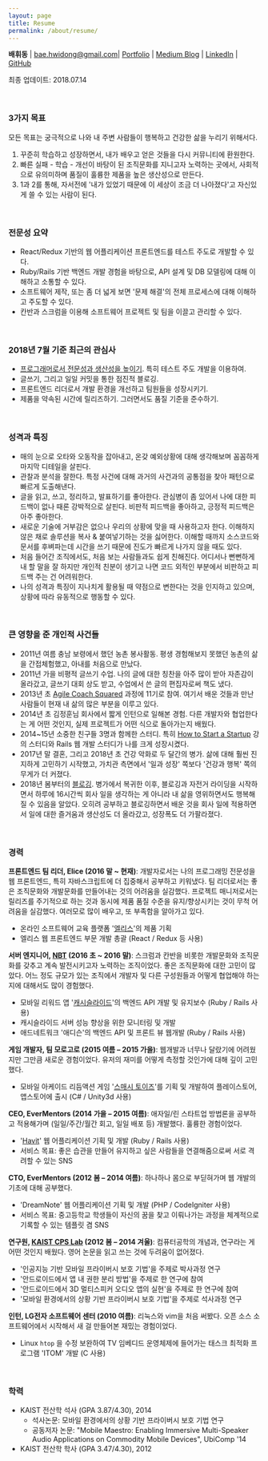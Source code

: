 ```yaml
---
layout: page
title: Resume
permalink: /about/resume/
---
```


**배휘동** | bae.hwidong@gmail.com| [Portfolio](https://spilist.github.io/about/portfolio) | [Medium Blog](https://medium.com/steady-study) | [LinkedIn](https://linkedin.com/in/hwidongbae) | [GitHub](http://github.com/spilist)

최종 업데이트:  2018.07.14

<br>

### 3가지 목표 ###

모든 목표는 궁극적으로 나와 내 주변 사람들이 행복하고 건강한 삶을 누리기 위해서다.

1. 꾸준히 학습하고 성장하면서, 내가 배우고 얻은 것들을 다시 커뮤니티에 환원한다.
2. 빠른 실패 - 학습 - 개선이 바탕이 된 조직문화를 지니고자 노력하는 곳에서, 사회적으로 유의미하며 품질이 훌륭한 제품을 높은 생산성으로 만든다.
3. 1과 2를 통해, 자서전에 '내가 있었기 때문에 이 세상이 조금 더 나아졌다'고 자신있게 쓸 수 있는 사람이 된다.

<br>

### 전문성 요약 ###

- React/Redux 기반의 웹 어플리케이션 프론트엔드를 테스트 주도로 개발할 수 있다.
- Ruby/Rails 기반 백엔드 개발 경험을 바탕으로, API 설계 및 DB 모델링에 대해 이해하고 소통할 수 있다.
- 소프트웨어 제작, 또는 좀 더 넓게 보면 '문제 해결'의 전체 프로세스에 대해 이해하고 주도할 수 있다.
- 칸반과 스크럼을 이용해 소프트웨어 프로젝트 및 팀을 이끌고 관리할 수 있다.

<br>

### 2018년 7월 기준 최근의 관심사 ###

- [프로그래머로서 전문성과 생산성을 높이기](https://medium.com/steady-study/정리-프로그래머에게-필요한-피드백-그리고-quickanddirty-cada34da3646). 특히 테스트 주도 개발을 이용하여. 
- 글쓰기, 그리고 일일 커밋을 통한 점진적 블로깅.
- 프론트엔드 리더로서 개발 환경을 개선하고 팀원들을 성장시키기.
- 제품을 약속된 시간에 릴리즈하기. 그러면서도 품질 기준을 준수하기.

<br>

### 성격과 특징 ###

- 매의 눈으로 오타와 오동작을 잡아내고, 온갖 예외상황에 대해 생각해보며 꼼꼼하게 마지막 디테일을 살핀다. 
- 관찰과 분석을 잘한다. 특정 사건에 대해 과거의 사건과의 공통점을 찾아 패턴으로 빠르게 도출해낸다.
- 글을 읽고, 쓰고, 정리하고, 발표하기를 좋아한다. 관심병이 좀 있어서 나에 대한 피드백이 없나 때론 강박적으로 살핀다. 비판적 피드백을 좋아하고, 긍정적 피드백은 아주 좋아한다.
- 새로운 기술에 거부감은 없으나 우리의 상황에 맞을 때 사용하고자 한다. 이해하지 않은 채로 솔루션을 복사 & 붙여넣기하는 것을 싫어한다. 이해할 때까지 소스코드와 문서를 후벼파는데 시간을 쓰기 때문에 진도가 빠르게 나가지 않을 때도 있다.
- 처음 들어간 조직에서도, 처음 보는 사람들과도 쉽게 친해진다. 어디서나 뻔뻔하게 내 할 말을 잘 하지만 개인적 친분이 생기고 나면 코드 외적인 부분에서 비판하고 피드백 주는 건 어려워한다.
- 나의 성격과 특징이 지나치게 활용될 때 약점으로 변한다는 것을 인지하고 있으며, 상황에 따라 유동적으로 행동할 수 있다.

<br>

### 큰 영향을 준 개인적 사건들 ###

- 2011년 여름 충남 보령에서 했던 농촌 봉사활동. 평생 경험해보지 못했던 농촌의 삶을 간접체험했고, 아내를 처음으로 만났다.
- 2011년 가을 비평적 글쓰기 수업. 나의 글에 대한 칭찬을 아주 많이 받아 자존감이 올라갔고, 글쓰기 대회 상도 받고, 수업에서 쓴 글의 편집자로써 책도 냈다.
- 2013년 초 [Agile Coach Squared](http://www.ac2.kr/) 과정에 11기로 참여. 여기서 배운 것들과 만난 사람들이 현재 내 삶의 많은 부분을 이루고 있다.
- 2014년 초 김정훈님 회사에서 짧게 인턴으로 일해본 경험. 다른 개발자와 협업한다는 게 어떤 것인지, 실제 프로젝트가 어떤 식으로 돌아가는지 배웠다.
- 2014~15년 소중한 친구들 3명과 함께한 스터디. 특히 [How to Start a Startup](http://startupclass.samaltman.com/) 강의 스터디와 Rails 웹 개발 스터디가 나를 크게 성장시켰다.
- 2017년 말 결혼, 그리고 2018년 초 건강 악화로 두 달간의 병가. 삶에 대해 훨씬 진지하게 고민하기 시작했고, 가치관 측면에서 '일과 성장' 쪽보다 '건강과 행복' 쪽의 무게가 더 커졌다.
- 2018년 봄부터의 [블로깅](https://medium.com/steady-study). 병가에서 복귀한 이후, 블로깅과 자전거 라이딩을 시작하면서 하루에 16시간씩 회사 일을 생각하는 게 아니라 내 삶을 영위하면서도 행복해질 수 있음을 알았다. 오히려 공부하고 블로깅하면서 배운 것을 회사 일에 적용하면서 일에 대한 즐거움과 생산성도 더 올라갔고, 성장폭도 더 가팔라졌다.

<br>

### 경력 ###

**프론트엔드 팀 리더, Elice (2016 말 ~ 현재)**: 개발자로서는 나의 프로그래밍 전문성을 웹 프론트엔드, 특히 자바스크립트에 더 집중해서 공부하고 키워냈다. 팀 리더로서는 좋은 조직문화와 개발문화를 만들어내는 것의 어려움을 실감했다. 프로젝트 매니저로서는 릴리즈를 주기적으로 하는 것과 동시에 제품 품질 수준을 유지/향상시키는 것이 무척 어려움을 실감했다. 여러모로 많이 배우고, 또 부족함을 알아가고 있다.

- 온라인 소프트웨어 교육 플랫폼 '[엘리스](https://academy.elice.io/)'의 제품 기획
- 엘리스 웹 프론트엔드 부문 개발 총괄 (React / Redux 등 사용)

**서버 엔지니어, [NBT](http://nbt.com/) (2016 초 ~ 2016 말)**: 스크럼과 칸반을 비롯한 개발문화와 조직문화를 갖추고 계속 발전시키고자 노력하는 조직이었다. 좋은 조직문화에 대한 고민이 많았다. 어느 정도 규모가 있는 조직에서 개발자 및 다른 구성원들과 어떻게 협업해야 하는지에 대해서도 많이 경험했다.

- 모바일 리워드 앱 '[캐시슬라이드](http://site.cashslide.co.kr/)'의 백엔드 API 개발 및 유지보수 (Ruby / Rails 사용)
- 캐시슬라이드 서버 성능 향상을 위한 모니터링 및 개발
- 애드네트워크 '애디슨'의 백엔드 API 및 프론트 뷰 웹개발 (Ruby / Rails 사용)

**게임 개발자, 팀 모로고로 (2015 여름 – 2015 가을)**: 웹개발과 너무나 달랐기에 어려웠지만 그만큼 새로운 경험이었다. 유저의 재미를 어떻게 측정할 것인가에 대해 깊이 고민했다.

- 모바일 아케이드 리듬액션 게임 '[스매시 토이즈](https://play.google.com/store/apps/details?id=com.morogoro.smashytoysspace)'를 기획 및 개발하여 플레이스토어, 앱스토어에 출시 (C# / Unity3d 사용)

**CEO, EverMentors (2014 가을 – 2015 여름)**: 애자일/린 스타트업 방법론을 공부하고 적용해가며 (일일/주간/월간 회고, 일일 배포 등) 개발했다. 훌륭한 경험이었다.

- '[Havit](https://havit-personal.herokuapp.com/)' 웹 어플리케이션 기획 및 개발 (Ruby / Rails 사용)
- 서비스 목표: 좋은 습관을 만들어 유지하고 싶은 사람들을 연결해줌으로써 서로 격려할 수 있는 SNS

**CTO, EverMentors (2012 봄 – 2014 여름)**: 하나하나 몸으로 부딛혀가며 웹 개발의 기초에 대해 공부했다.

- 'DreamNote' 웹 어플리케이션 기획 및 개발 (PHP / CodeIgniter 사용)
- 서비스 목표: 중고등학교 학생들이 자신의 꿈을 찾고 이뤄나가는 과정을 체계적으로 기록할 수 있는 템플릿 겸 SNS

**연구원, [KAIST CPS Lab](http://cps.kaist.ac.kr/) (2012 봄 – 2014 겨울)**: 컴퓨터공학의 개념과, 연구라는 게 어떤 것인지 배웠다. 영어 논문을 읽고 쓰는 것에 두려움이 없어졌다.

- '인공지능 기반 모바일 프라이버시 보호 기법'을 주제로 박사과정 연구
- '안드로이드에서 앱 내 권한 분리 방법'을 주제로 한 연구에 참여
- '안드로이드에서 3D 멀티스피커 오디오 앱의 실현'을 주제로 한 연구에 참여
- '모바일 환경에서의 상황 기반 프라이버시 보호 기법'을 주제로 석사과정 연구

**인턴, LG전자 소프트웨어 센터 (2010 여름)**: 리눅스와 vim을 처음 써봤다. 오픈 소스 소프트웨어에서 시작해서 새 걸 만들어본 재밌는 경험이었다.

- Linux `htop` 을 수정 보완하여 TV 임베디드 운영체제에 들어가는 태스크 최적화 프로그램 'ITOM' 개발 (C 사용)

 <br>

### 학력 ###

- KAIST 전산학 석사 (GPA 3.87/4.30), 2014
  - 석사논문: 모바일 환경에서의 상황 기반 프라이버시 보호 기법 연구
  - 공동저자 논문: "Mobile Maestro: Enabling Immersive Multi-Speaker Audio Applications on Commodity Mobile Devices", UbiComp '14
- KAIST 전산학 학사 (GPA 3.47/4.30), 2012